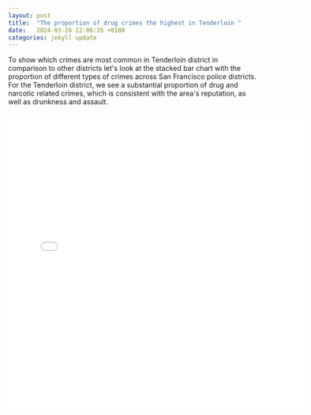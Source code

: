 ```yaml
---
layout: post
title:  "The proportion of drug crimes the highest in Tenderloin "
date:   2024-03-26 22:06:35 +0100
categories: jekyll update
---
```


To show which crimes are most common in Tenderloin district in comparison to other districts let's look at the stacked bar chart with the proportion of different types of crimes across San Francisco police districts. For the Tenderloin district, we see a substantial proportion of drug and narcotic related crimes, which is consistent with the area's reputation, as well as drunkness and assault.

<iframe src="{{site.baseurl}}/assets/images/crime_proportions.html" width="600" height="600" style="border:none;"></iframe>